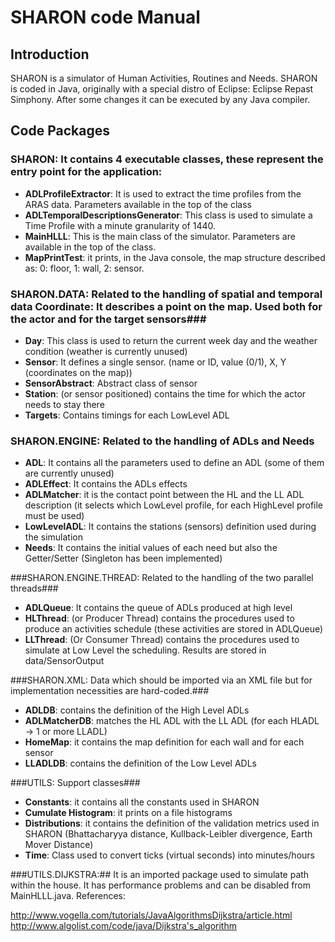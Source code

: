 # SHARON code Manual 
## Introduction ##
SHARON is a simulator of Human Activities, Routines and Needs. SHARON is coded in Java, originally with a special distro of Eclipse: Eclipse Repast Simphony. After some changes it can be executed by any Java compiler.

## Code Packages ##
### SHARON: It contains 4 executable classes, these represent the entry point for the application: ###
* **ADLProfileExtractor**: It is used to extract the time profiles from the ARAS data. Parameters available in the top of the class
* **ADLTemporalDescriptionsGenerator**: This class is used to simulate a Time Profile with a minute granularity of 1440.
* **MainHLLL**: This is the main class of the simulator. Parameters are available in the top of the class.
* **MapPrintTest**: it prints, in the Java console, the map structure described as: 0: floor, 1: wall, 2: sensor.

### SHARON.DATA: Related to the handling of spatial and temporal data Coordinate: It describes a point on the map. Used both for the actor and  for the target sensors###
* **Day**: This class is used to return the current week day and the weather condition (weather is currently unused)
* **Sensor**: It defines a single sensor. (name or ID, value (0/1), X, Y (coordinates on the map))
* **SensorAbstract**: Abstract class of sensor
* **Station**: (or sensor positioned) contains the time for which the actor needs to stay there
* **Targets**: Contains timings for each LowLevel ADL

### SHARON.ENGINE: Related to the handling of ADLs and Needs ###
* **ADL**: It contains all the parameters used to define an ADL (some of them are currently unused)
* **ADLEffect**: It contains the ADLs effects
* **ADLMatcher**: it is the contact point between the HL and the LL ADL description (it selects which LowLevel profile, for each HighLevel profile must be used)
* **LowLevelADL**: It contains the stations (sensors) definition used during the simulation
* **Needs**: It contains the initial values of each need but also the Getter/Setter (Singleton has been implemented)

###SHARON.ENGINE.THREAD: Related to the handling of the two parallel  threads###
* **ADLQueue**: It contains the queue of ADLs produced at high level
* **HLThread**: (or Producer Thread) contains the procedures used to produce an activities schedule (these activities are stored in ADLQueue)
* **LLThread**: (Or Consumer Thread) contains the procedures used to simulate at Low Level the scheduling. Results are stored in data/SensorOutput

###SHARON.XML: Data which should be imported via an XML file but for implementation necessities are hard-coded.###
* **ADLDB**: contains the definition of the High Level ADLs
* **ADLMatcherDB**: matches the HL ADL with the LL ADL (for each HLADL -> 1 or more LLADL)
* **HomeMap**: it contains the map definition for each wall and for each sensor
* **LLADLDB**: contains the definition of the Low Level ADLs

###UTILS: Support classes###
* **Constants**: it contains all the constants used in SHARON
* **Cumulate Histogram**: it prints on a file histograms
* **Distributions**: it contains the definition of the validation metrics used in SHARON (Bhattacharyya distance, Kullback-Leibler divergence, Earth Mover Distance)
* **Time**: Class used to convert ticks (virtual seconds) into minutes/hours

###UTILS.DIJKSTRA:##
It is an imported package used to simulate path within the house. It has performance problems and can be disabled from MainHLLL.java. References:


http://www.vogella.com/tutorials/JavaAlgorithmsDijkstra/article.html
http://www.algolist.com/code/java/Dijkstra's_algorithm